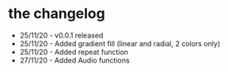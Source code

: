 #  the changelog
 - 25/11/20 - v0.0.1 released
 - 25/11/20 - Added gradient fill (linear and radial, 2 colors only)
 - 25/11/20 - Added repeat function
 - 27/11/20 - Added Audio functions

